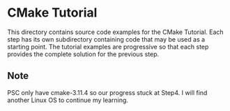 # CMake Tutorial

This directory contains source code examples for the CMake Tutorial.
Each step has its own subdirectory containing code that may be used as a
starting point. The tutorial examples are progressive so that each step
provides the complete solution for the previous step.

## Note
PSC only have cmake-3.11.4 so our progress stuck at Step4. I will find another Linux OS to continue my learning.
